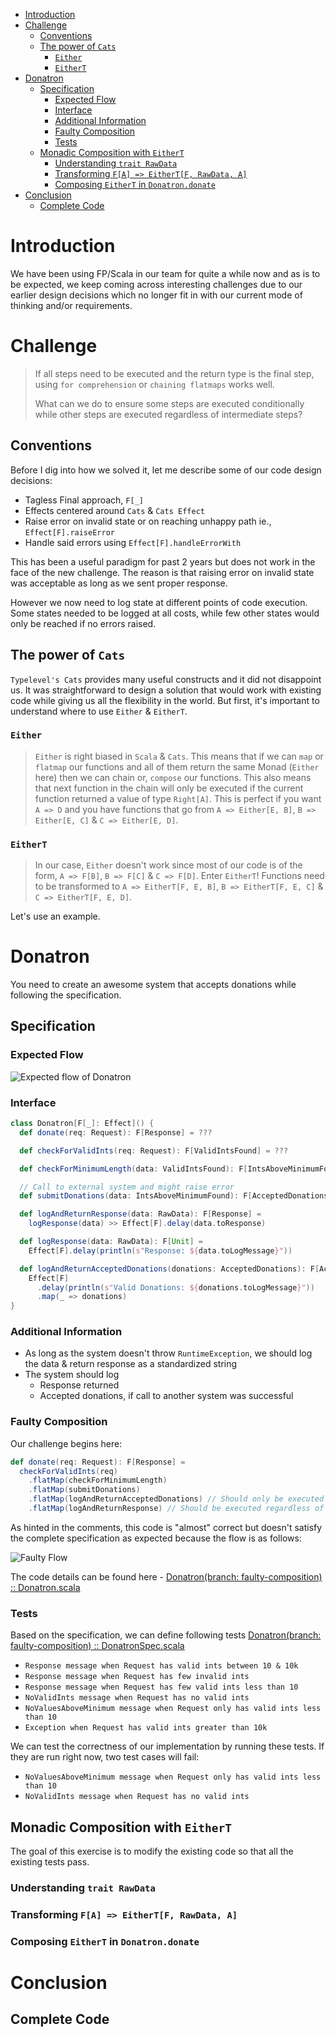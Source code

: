 <!--
.. title: Monadic Composition & Conditional Execution
.. slug: monadic-composition-conditional-execution
.. date: 2019-10-12 20:44:04 UTC+02:00
.. tags:
.. category:
.. link:
.. description:
.. type: text
.. status: draft
-->

- [Introduction](#introduction)
- [Challenge](#challenge)
  - [Conventions](#conventions)
  - [The power of `Cats`](#the-power-of-cats)
    - [`Either`](#either)
    - [`EitherT`](#eithert)
- [Donatron](#donatron)
  - [Specification](#specification)
    - [Expected Flow](#expected-flow)
    - [Interface](#interface)
    - [Additional Information](#additional-information)
    - [Faulty Composition](#faulty-composition)
    - [Tests](#tests)
  - [Monadic Composition with `EitherT`](#monadic-composition-with-eithert)
    - [Understanding `trait RawData`](#understanding-trait-rawdata)
    - [Transforming `F[A] => EitherT[F, RawData, A]`](#transforming-fa--eithertf-rawdata-a)
    - [Composing `EitherT` in `Donatron.donate`](#composing-eithert-in-donatrondonate)
- [Conclusion](#conclusion)
  - [Complete Code](#complete-code)

# Introduction

We have been using FP/Scala in our team for quite a while now and as is to be expected, we keep coming across interesting challenges due to our earlier design decisions which no longer fit in with our current mode of thinking and/or requirements.

# Challenge

> If all steps need to be executed and the return type is the final step, using `for comprehension` or `chaining flatmaps` works well.
>
> What can we do to ensure some steps are executed conditionally while other steps are executed regardless of intermediate steps?

## Conventions

Before I dig into how we solved it, let me describe some of our code design decisions:

- Tagless Final approach, `F[_]`
- Effects centered around `Cats` & `Cats Effect`
- Raise error on invalid state or on reaching unhappy path ie., `Effect[F].raiseError`
- Handle said errors using `Effect[F].handleErrorWith`

This has been a useful paradigm for past 2 years but does not work in the face of the new challenge. The reason is that raising error on invalid state was acceptable as long as we sent proper response.

However we now need to log state at different points of code execution. Some states needed to be logged at all costs, while few other states would only be reached if no errors raised.

## The power of `Cats`

`Typelevel's Cats` provides many useful constructs and it did not disappoint us. It was straightforward to design a solution that would work with existing code while giving us all the flexibility in the world. But first, it's important to understand where to use `Either` & `EitherT`.

### `Either`

> `Either` is right biased in `Scala` & `Cats`. This means that if we can `map` or `flatmap` our functions and all of them return the same Monad (`Either` here) then we can chain or, `compose` our functions. This also means that next function in the chain will only be executed if the current function returned a value of type `Right[A]`. This is perfect if you want `A => D` and you have functions that go from `A => Either[E, B]`, `B => Either[E, C]` & `C => Either[E, D]`.

### `EitherT`

> In our case, `Either` doesn't work since most of our code is of the form, `A => F[B]`, `B => F[C]` & `C => F[D]`. Enter `EitherT`! Functions need to be transformed to `A => EitherT[F, E, B]`, `B => EitherT[F, E, C]` & `C => EitherT[F, E, D]`.

Let's use an example.

# Donatron

You need to create an awesome system that accepts donations while following the specification.

## Specification

### Expected Flow

![Expected flow of Donatron](/images/donatron-flow.png)

### Interface

```scala
class Donatron[F[_]: Effect]() {
  def donate(req: Request): F[Response] = ???

  def checkForValidInts(req: Request): F[ValidIntsFound] = ???

  def checkForMinimumLength(data: ValidIntsFound): F[IntsAboveMinimumFound] = ???

  // Call to external system and might raise error
  def submitDonations(data: IntsAboveMinimumFound): F[AcceptedDonations] = ???

  def logAndReturnResponse(data: RawData): F[Response] =
    logResponse(data) >> Effect[F].delay(data.toResponse)

  def logResponse(data: RawData): F[Unit] =
    Effect[F].delay(println(s"Response: ${data.toLogMessage}"))

  def logAndReturnAcceptedDonations(donations: AcceptedDonations): F[AcceptedDonations] =
    Effect[F]
      .delay(println(s"Valid Donations: ${donations.toLogMessage}"))
      .map(_ => donations)
}
```

### Additional Information

- As long as the system doesn't throw `RuntimeException`, we should log the data & return response as a standardized string
- The system should log
  - Response returned
  - Accepted donations, if call to another system was successful

### Faulty Composition

Our challenge begins here:

```scala
def donate(req: Request): F[Response] =
  checkForValidInts(req)
    .flatMap(checkForMinimumLength)
    .flatMap(submitDonations)
    .flatMap(logAndReturnAcceptedDonations) // Should only be executed if submitDonations was successful
    .flatMap(logAndReturnResponse) // Should be executed regardless of prior steps
```

As hinted in the comments, this code is "almost" correct but doesn't satisfy the complete specification as expected because the flow is as follows:

![Faulty Flow](/images/donatron-faulty-flow.png)

The code details can be found here - [Donatron(branch: faulty-composition) :: Donatron.scala](https://github.com/last-ent/donatron/blob/faulty-composition/src/main/scala/donatron/Donatron.scala)

### Tests

Based on the specification, we can define following tests [Donatron(branch: faulty-composition) :: DonatronSpec.scala](https://github.com/last-ent/donatron/blob/faulty-composition/src/test/scala/donatron/DonatronSpec.scala)

- `Response message when Request has valid ints between 10 & 10k`
- `Response message when Request has few invalid ints`
- `Response message when Request has few valid ints less than 10`
- `NoValidInts message when Request has no valid ints`
- `NoValuesAboveMinimum message when Request only has valid ints less than 10`
- `Exception when Request has valid ints greater than 10k`

We can test the correctness of our implementation by running these tests. If they are run right now, two test cases will fail:

- `NoValuesAboveMinimum message when Request only has valid ints less than 10`
- `NoValidInts message when Request has no valid ints`

## Monadic Composition with `EitherT`

The goal of this exercise is to modify the existing code so that all the existing tests pass.

### Understanding `trait RawData`

### Transforming `F[A] => EitherT[F, RawData, A]`

### Composing `EitherT` in `Donatron.donate`

# Conclusion

## Complete Code
